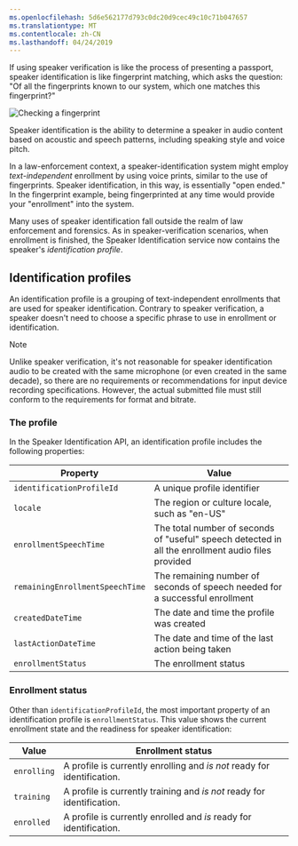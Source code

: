 ```yaml
---
ms.openlocfilehash: 5d6e562177d793c0dc20d9cec49c10c71b047657
ms.translationtype: MT
ms.contentlocale: zh-CN
ms.lasthandoff: 04/24/2019
---
```

If using speaker verification is like the process of presenting a passport, speaker identification is like fingerprint matching, which asks the question: "Of all the fingerprints known to our system, which one matches this fingerprint?"

![Checking a fingerprint](../media/6-speaker-identification-fingerprint.png)

Speaker identification is the ability to determine a speaker in audio content based on acoustic and speech patterns, including speaking style and voice pitch.

In a law-enforcement context, a speaker-identification system might employ *text-independent* enrollment by using voice prints, similar to the use of fingerprints. Speaker identification, in this way, is essentially "open ended." In the fingerprint example, being fingerprinted at any time would provide your "enrollment" into the system.

Many uses of speaker identification fall outside the realm of law enforcement and forensics. As in speaker-verification scenarios, when enrollment is finished, the Speaker Identification service now contains the speaker's *identification profile*.

## <a name="identification-profiles"></a>Identification profiles

An identification profile is a grouping of text-independent enrollments that are used for speaker identification. Contrary to speaker verification, a speaker doesn't need to choose a specific phrase to use in enrollment or identification.

> [!NOTE]
> Unlike speaker verification, it's not reasonable for speaker identification audio to be created with the same microphone (or even created in the same decade), so there are no requirements or recommendations for input device recording specifications. However, the actual submitted file must still conform to the requirements for format and bitrate.

### <a name="the-profile"></a>The profile

In the Speaker Identification API, an identification profile includes the following properties:

| Property  | Value  |
|---------|---------|
| `identificationProfileId` | A unique profile identifier
| `locale` | The region or culture locale, such as "en-US" |
| `enrollmentSpeechTime` | The total number of seconds of "useful" speech detected in all the enrollment audio files provided |
| `remainingEnrollmentSpeechTime` | The remaining number of seconds of speech needed for a successful enrollment |
| `createdDateTime` | The date and time the profile was created |
| `lastActionDateTime` | The date and time of the last action being taken |
| `enrollmentStatus` | The enrollment status |

### <a name="enrollment-status"></a>Enrollment status

Other than `identificationProfileId`, the most important property of an identification profile is `enrollmentStatus`. This value shows the current enrollment state and the readiness for speaker identification:

| Value  | Enrollment status |
|---------|---------|
| `enrolling` | A profile is currently enrolling and *is not* ready for identification. |
| `training` | A profile is currently training and *is not* ready for identification. |
| `enrolled` | A profile is currently enrolled and *is* ready for identification. |
